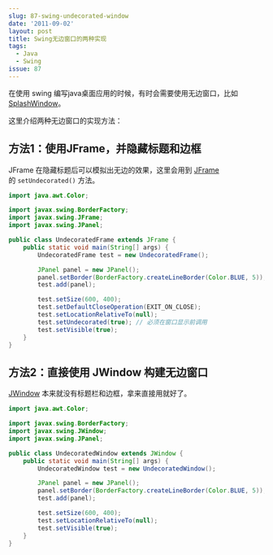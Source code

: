 ```yaml
---
slug: 87-swing-undecorated-window
date: '2011-09-02'
layout: post
title: Swing无边窗口的两种实现
tags:
  - Java
  - Swing
issue: 87
---
```


在使用 swing 编写java桌面应用的时候，有时会需要使用无边窗口，比如 [SplashWindow][1]。

这里介绍两种无边窗口的实现方法：

方法1：使用JFrame，并隐藏标题和边框
-------------------------------------

JFrame 在隐藏标题后可以模拟出无边的效果，这里会用到 [JFrame][2] 的 `setUndecorated()` 方法。

```java
import java.awt.Color;

import javax.swing.BorderFactory;
import javax.swing.JFrame;
import javax.swing.JPanel;

public class UndecoratedFrame extends JFrame {
    public static void main(String[] args) {
        UndecoratedFrame test = new UndecoratedFrame();

        JPanel panel = new JPanel();
        panel.setBorder(BorderFactory.createLineBorder(Color.BLUE, 5));
        test.add(panel);

        test.setSize(600, 400);
        test.setDefaultCloseOperation(EXIT_ON_CLOSE);
        test.setLocationRelativeTo(null);
        test.setUndecorated(true); // 必须在窗口显示前调用
        test.setVisible(true);
    }
}
```


方法2：直接使用 JWindow 构建无边窗口
----------------------------------------

[JWindow][3] 本来就没有标题栏和边框，拿来直接用就好了。

```java
import java.awt.Color;

import javax.swing.BorderFactory;
import javax.swing.JWindow;
import javax.swing.JPanel;

public class UndecoratedWindow extends JWindow {
    public static void main(String[] args) {
        UndecoratedWindow test = new UndecoratedWindow();

        JPanel panel = new JPanel();
        panel.setBorder(BorderFactory.createLineBorder(Color.BLUE, 5));
        test.add(panel);

        test.setSize(600, 400);
        test.setLocationRelativeTo(null);
        test.setVisible(true);
    }
}
```

[1]: https://anl.gg/post/26-java-splash-window
[2]: http://download.oracle.com/javase/6/docs/api/javax/swing/JFrame.html
[3]: http://download.oracle.com/javase/6/docs/api/javax/swing/JWindow.html
